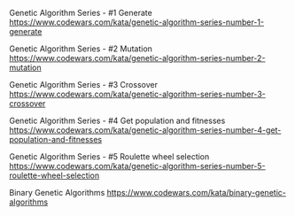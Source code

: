 ﻿Genetic Algorithm Series - #1 Generate
https://www.codewars.com/kata/genetic-algorithm-series-number-1-generate

Genetic Algorithm Series - #2 Mutation
https://www.codewars.com/kata/genetic-algorithm-series-number-2-mutation

Genetic Algorithm Series - #3 Crossover
https://www.codewars.com/kata/genetic-algorithm-series-number-3-crossover

Genetic Algorithm Series - #4 Get population and fitnesses
https://www.codewars.com/kata/genetic-algorithm-series-number-4-get-population-and-fitnesses

Genetic Algorithm Series - #5 Roulette wheel selection
https://www.codewars.com/kata/genetic-algorithm-series-number-5-roulette-wheel-selection

Binary Genetic Algorithms
https://www.codewars.com/kata/binary-genetic-algorithms